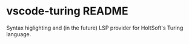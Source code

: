 # vscode-turing README

Syntax higlighting and (in the future) LSP provider for HoltSoft's Turing language.
